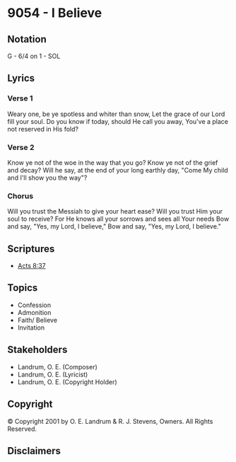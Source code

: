 # 9054 - I Believe

## Notation

G - 6/4 on 1 - SOL

## Lyrics

### Verse 1

Weary one, be ye spotless and whiter than snow, Let the grace of our Lord fill your soul. Do you know if today, should He call you away, You've a place not reserved in His fold?

### Verse 2

Know ye not of the woe in the way that you go? Know ye not of the grief and decay? Will he say, at the end of your long earthly day, "Come My child and I'll show you the way"?

### Chorus

Will you trust the Messiah to give your heart ease? Will you trust Him your soul to receive? For He knows all your sorrows and sees all Your needs Bow and say, "Yes, my Lord, I believe," Bow and say, "Yes, my Lord, I believe."


## Scriptures

- [Acts 8:37](https://www.biblegateway.com/passage/?search=Acts%208%3A37)

## Topics

- Confession
- Admonition
- Faith/ Believe
- Invitation

## Stakeholders

- Landrum, O. E. (Composer)
- Landrum, O. E. (Lyricist)
- Landrum, O. E. (Copyright Holder)

## Copyright

© Copyright 2001 by O. E. Landrum & R. J. Stevens, Owners. All Rights Reserved.


## Disclaimers



